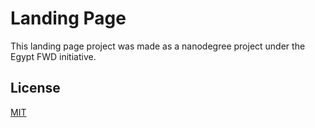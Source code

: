 # Landing Page

This landing page project was made as a nanodegree project under the Egypt FWD initiative.

## License

[MIT](https://choosealicense.com/licenses/mit/)
